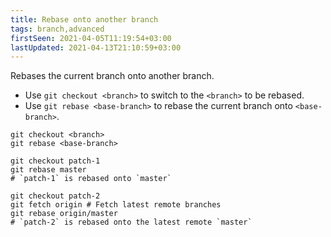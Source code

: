 ```yaml
---
title: Rebase onto another branch
tags: branch,advanced
firstSeen: 2021-04-05T11:19:54+03:00
lastUpdated: 2021-04-13T21:10:59+03:00
---
```


Rebases the current branch onto another branch.

- Use `git checkout <branch>` to switch to the `<branch>` to be rebased.
- Use `git rebase <base-branch>` to rebase the current branch onto `<base-branch>`.

```shell
git checkout <branch>
git rebase <base-branch>
```

```shell
git checkout patch-1
git rebase master
# `patch-1` is rebased onto `master`

git checkout patch-2
git fetch origin # Fetch latest remote branches
git rebase origin/master
# `patch-2` is rebased onto the latest remote `master`
```
